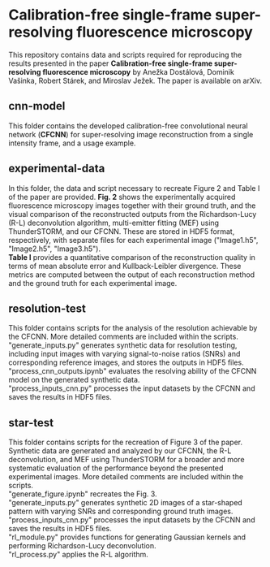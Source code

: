 # Calibration-free single-frame super-resolving fluorescence microscopy

This repository contains data and scripts required for reproducing the results presented in the paper **Calibration-free single-frame super-resolving fluorescence microscopy** by Anežka Dostálová, Dominik Vašinka, Robert Stárek, and Miroslav Ježek.
The paper is available on arXiv.

## cnn-model

This folder contains the developed calibration-free convolutional neural network (**CFCNN**) for super-resolving image reconstruction from a single intensity frame, and a usage example.

## experimental-data

In this folder, the data and script necessary to recreate Figure 2 and Table I of the paper are provided. **Fig. 2** shows the experimentally acquired fluorescence microscopy images together with their ground truth, and the visual comparison of the reconstructed outputs from the Richardson-Lucy (R-L) deconvolution algorithm, multi-emitter fitting (MEF) using ThunderSTORM, and our CFCNN. These are stored in HDF5 format, respectively, with separate files for each experimental image ("Image1.h5", "Image2.h5", "Image3.h5").<br />
**Table I** provides a quantitative comparison of the reconstruction quality in terms of mean absolute error and Kullback-Leibler divergence. These metrics are computed between the output of each reconstruction method and the ground truth for each experimental image.

## resolution-test

This folder contains scripts for the analysis of the resolution achievable by the CFCNN. More detailed comments are included within the scripts.<br />
"generate_inputs.py" generates synthetic data for resolution testing, including input images with varying signal-to-noise ratios (SNRs) and corresponding reference images, and stores the outputs in HDF5 files.<br />
"process_cnn_outputs.ipynb" evaluates the resolving ability of the CFCNN model on the generated synthetic data.<br />
"process_inputs_cnn.py" processes the input datasets by the CFCNN and saves the results in HDF5 files.

## star-test

This folder contains scripts for the recreation of Figure 3 of the paper. Synthetic data are generated and analyzed by our CFCNN, the R-L deconvolution, and MEF using ThunderSTORM for a broader and more systematic evaluation of the performance beyond the presented experimental images. More detailed comments are included within the scripts.<br />
"generate_figure.ipynb" recreates the Fig. 3.<br />
"generate_inputs.py" generates synthetic 2D images of a star-shaped pattern with varying SNRs and corresponding ground truth images.<br />
"process_inputs_cnn.py" processes the input datasets by the CFCNN and saves the results in HDF5 files.<br />
"rl_module.py" provides functions for generating Gaussian kernels and performing Richardson-Lucy deconvolution.<br />
"rl_process.py" applies the R-L algorithm.
